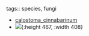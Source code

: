 tags:: species, fungi

- [calostoma_cinnabarinum](https://en.wikipedia.org/wiki/Calostoma_cinnabarinum)
- ![](https://peach-geographical-bat-397.mypinata.cloud/ipfs/bafybeifscxdvmctpzxvq3mrgtdkddb3vugdyleo4nvtvghiqrb4mpnl3ne){:height 467, :width 408}